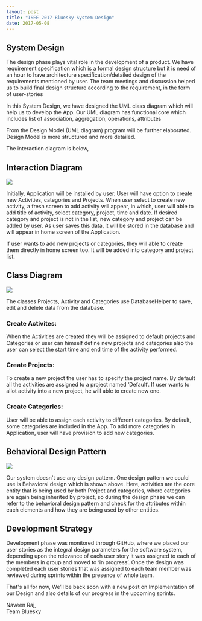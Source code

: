 ```yaml
---
layout: post
title: "ISEE 2017-Bluesky-System Design"
date: 2017-05-08  
---
```


<h2>System Design</h2>

<p>The design phase plays vital role in the development of a product. We have requirement specification which is a formal design structure but it is need of an hour to have architecture specification/detailed design of the requirements mentioned by user. The team meetings and discussion helped us to build final design structure according to the requirement, in the form of user-stories</p>

<p>In this System Design, we have designed the UML class diagram which will help us to develop the App. Our UML diagram has functional core which includes list of association, aggregation, operations, attributes</p>

<p>From the Design Model (UML diagram) program will be further elaborated. Design Model is more structured and more detailed.</p>

The interaction diagram is below,

<h2>Interaction Diagram</h2>
<img src="{{site.baseurl}}/images/InteractionDiagram.png" align="middle">

<p>Initially, Application will be installed by user. User will have option to create new Activities, categories and Projects. When user select to create new activity, a fresh screen to add activity will appear, in which, user will able to add title of activity, select category, project, time and date.
If desired category and project is not in the list, new category and project can be added by user.
As user saves this data, it will be stored in the database and will appear in home screen of the Application.</p>

<p>If user wants to add new projects or categories, they will able to create them directly in home screen too. It will be added into category and project list.</p>

<h2>Class Diagram</h2>
<img src="{{site.baseurl}}/images/ClassDiagram.png" align="middle">

<p>The classes Projects, Activity and Categories use DatabaseHelper to save, edit and delete data from the database.</p>

<h3>Create Activites:</h3>
<p>When the Activities are created they will be assigned to default projects and Categories or user can himself define new projects and categories also the user can select the start time and end time of the activity performed.</p>

<h3>Create Projects: </h3>
<p>To create a new project the user has to specify the project name. By default all the activities are assigned to a project named ‘Default’. If user wants to allot activity into a new project, he will able to create new one.</p>

<h3>Create Categories: </h3>
<p>User will be able to assign each activity to different categories. By default, some categories are included in the App. To add more categories in Application, user will have provision to add new categories.</p>


<h2>Behavioral Design Pattern</h2>
<img src="{{site.baseurl}}/images/DesignPattern.png" align="middle">

<p>Our system doesn't use any design pattern. One design pattern we could use is Behavioral design which is shown above.  Here, activities are the core entity that is being used by both Project and categories, where categories are again being inherited by project, so during the design phase we can refer to the behavioral design pattern and check for the attributes within each elements and how they are being used by other entities.</p>

<h2>Development Strategy</h2>
<p>Development phase was monitored through GitHub, where we placed our user stories as the integral design parameters for the software system, depending upon the relevance of each user story it was assigned to each of the members in group and moved to ‘in progress’. Once the design was completed each user stories that was assigned to each team member was reviewed during sprints within the presence of whole team.</p>


<p>That's all for now, We’ll be back soon with a new post on Implementation of our Design and also details of our progress in the upcoming sprints.</p>


Naveen Raj,<br>
Team Bluesky<br>
